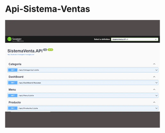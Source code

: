 # Api-Sistema-Ventas

![Logo de Mi Proyecto](https://github.com/danielperezh/Api-Sistema-Ventas/blob/main/apisis.webp)
